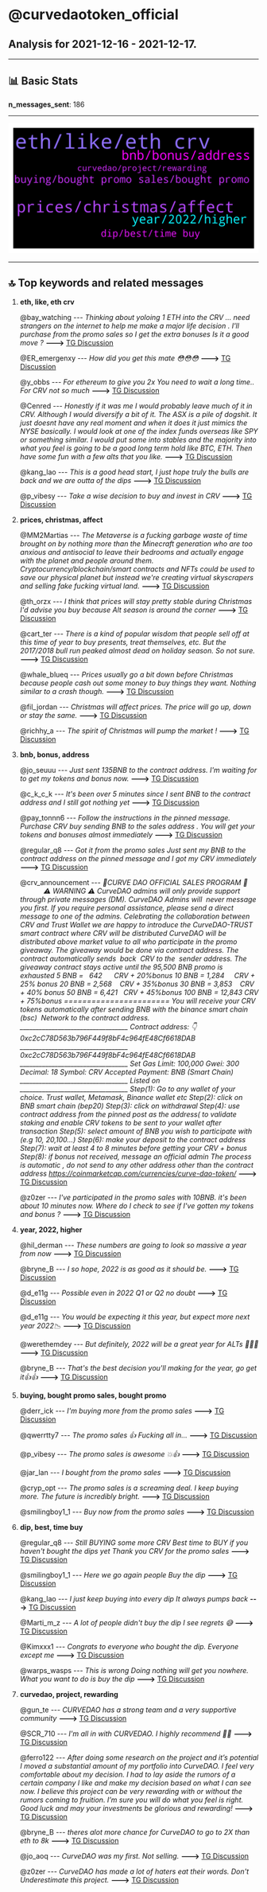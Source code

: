 # **@curvedaotoken_official**
 ## Analysis for **2021-12-16** - **2021-12-17**.

---

## 📊 **Basic Stats**

**n_messages_sent**: 186

---
![wordcloud](curvedaotoken_official_1Days_wordcloud.png)

---


## 🔝 **Top keywords and related messages**

1. **eth, like, eth crv**

    @bay_watching --- *Thinking about yoloing 1 ETH into the CRV … need strangers on the internet to help me make a major life decision . I'll purchase from the promo sales so I get the extra bonuses  Is it a good move ?* **--->** [TG Discussion](https://t.me/curvedaotoken_official/14889)

    @ER_emergenxy --- *How did you get this mate 😳😳😳* **--->** [TG Discussion](https://t.me/curvedaotoken_official/14805)

    @y_obbs --- *For ethereum to give you 2x  You need to wait a long time..  For CRV not so much* **--->** [TG Discussion](https://t.me/curvedaotoken_official/14894)

    @Cenred --- *Honestly if it was me I would probably leave much of it in CRV. Although I would diversify a bit of it. The ASX is a pile of dogshit. It just doesnt have any real moment and when it does it just mimics the NYSE basically. I would look at one of the index funds overseas like SPY or something similar.   I would put some into stables and the majority into what you feel is going to be a good long term hold like BTC, ETH. Then have some fun with a few alts that you like.* **--->** [TG Discussion](https://t.me/curvedaotoken_official/14972)

    @kang_lao --- *This is a good head start, I just hope truly the bulls are back and we are outta of the dips* **--->** [TG Discussion](https://t.me/curvedaotoken_official/14781)

    @p_vibesy --- *Take a wise decision to buy and invest in CRV* **--->** [TG Discussion](https://t.me/curvedaotoken_official/14810)

2. **prices, christmas, affect**

    @MM2Martias --- *The Metaverse is a fucking garbage waste of time brought on by nothing more than the Minecraft generation who are too anxious and antisocial to leave their bedrooms and actually engage with the planet and people around them.  Cryptocurrency/blockchain/smart contracts and NFTs could be used to save our physical planet but instead we're creating virtual skyscrapers and selling fake fucking virtual land.* **--->** [TG Discussion](https://t.me/curvedaotoken_official/14734)

    @th_orzx --- *I think that prices will stay pretty stable during Christmas I'd advise you buy because Alt season is around the corner* **--->** [TG Discussion](https://t.me/curvedaotoken_official/14996)

    @cart_ter --- *There is a kind of popular wisdom that people sell off at this time of year to buy presents, treat themselves, etc. But the 2017/2018 bull run peaked almost dead on holiday season. So not sure.* **--->** [TG Discussion](https://t.me/curvedaotoken_official/14985)

    @whale_blueq --- *Prices usually go a bit down before Christmas because people cash out some money to buy things they want. Nothing similar to a crash though.* **--->** [TG Discussion](https://t.me/curvedaotoken_official/14978)

    @fil_jordan --- *Christmas will affect prices. The price will go up, down or stay the same.* **--->** [TG Discussion](https://t.me/curvedaotoken_official/14974)

    @richhy_a --- *The spirit of Christmas will pump the market !* **--->** [TG Discussion](https://t.me/curvedaotoken_official/14995)

3. **bnb, bonus, address**

    @jo_seuuu --- *Just sent 135BNB to the contract address.  I'm waiting for to get my tokens and bonus now.* **--->** [TG Discussion](https://t.me/curvedaotoken_official/14693)

    @c_k_c_k --- *It's been over 5 minutes since I sent BNB to the contract address and I still got nothing yet* **--->** [TG Discussion](https://t.me/curvedaotoken_official/14987)

    @pay_tonnn6 --- *Follow the instructions in the pinned message. Purchase CRV buy sending BNB to the sales address . You will get your tokens and bonuses almost immediately* **--->** [TG Discussion](https://t.me/curvedaotoken_official/14708)

    @regular_q8 --- *Got it from the promo sales Just sent my BNB to the contract address on the pinned message and I got my CRV immediately* **--->** [TG Discussion](https://t.me/curvedaotoken_official/14806)

    @crv_announcement --- *🎉CURVE DAO OFFICIAL SALES PROGRAM 🎉                ⚠️ WARNING ⚠️   CurveDAO admins will only provide support through private messages (DM). CurveDAO Admins will  never message you first. If you require personal assistance, please send a direct message to one of the admins.   Celebrating the collaboration between CRV and Trust Wallet we are happy to introduce the CurveDAO-TRUST smart contract where CRV will be distributed     CurveDAO will be distributed above market value to all who participate in the promo giveaway.   The giveaway would be done via contract address.   The contract automatically sends  back  CRV to the  sender address.   The giveaway contract stays active until the 95,500 BNB promo is exhausted   5 BNB =   642      CRV + 20%bonus   10 BNB = 1,284     CRV + 25% bonus   20 BNB = 2,568    CRV + 35%bonus   30 BNB = 3,853    CRV + 40% bonus   50 BNB = 6,421    CRV + 45%bonus   100 BNB = 12,843  CRV + 75%bonus    ======================= You will receive your CRV tokens automatically after sending BNB with the binance smart chain (bsc)  Network to the contract address.  __________________________________   Contract address: 👇   0xc2cC78D563b796F449f8bF4c964fE48Cf6618DAB __________________________________   0xc2cC78D563b796F449f8bF4c964fE48Cf6618DAB  __________________________________   Set Gas Limit: 100,000 Gwei: 300 Decimal: 18 Symbol: CRV Accepted Payment: BNB (Smart Chain)  __________________________________ Listed on  __________________________________   Step(1): Go to any wallet of your choice. Trust wallet, Metamask, Binance wallet etc   Step(2): click on BNB smart chain (bep20)   Step(3): click on withdrawal   Step(4): use contract address from the pinned post as the address( to validate staking and enable CRV tokens to be sent to your wallet after transaction   Step(5): select amount of BNB you wish to participate with (e.g 10, 20,100...)   Step(6): make your deposit to the contract address   Step(7): wait at least 4 to 8 minutes before getting your CRV + bonus   Step(8): if bonus not received, message an official admin   The process is automatic , do not send to any other address other than the contract address   https://coinmarketcap.com/currencies/curve-dao-token/* **--->** [TG Discussion](https://t.me/curvedaotoken_official/14942)

    @z0zer --- *I've participated in the promo sales with 10BNB. it's been about 10 minutes now. Where do I check to see if I've gotten my tokens and bonus ?* **--->** [TG Discussion](https://t.me/curvedaotoken_official/14948)

4. **year, 2022, higher**

    @hil_derman --- *These numbers are going to look so massive a year from now* **--->** [TG Discussion](https://t.me/curvedaotoken_official/14962)

    @bryne_B --- *I so hope, 2022 is as good as it should be.* **--->** [TG Discussion](https://t.me/curvedaotoken_official/14836)

    @d_e11g --- *Possible even in 2022 Q1 or Q2 no doubt* **--->** [TG Discussion](https://t.me/curvedaotoken_official/14830)

    @d_e11g --- *You would be expecting it this year, but expect more next year  2022📉* **--->** [TG Discussion](https://t.me/curvedaotoken_official/14828)

    @werethemdey --- *But definitely, 2022 will be a great year for ALTs 🚀🚀🚀* **--->** [TG Discussion](https://t.me/curvedaotoken_official/14825)

    @bryne_B --- *That's the best decision you'll making for the year, go get it👍👍* **--->** [TG Discussion](https://t.me/curvedaotoken_official/14774)

5. **buying, bought promo sales, bought promo**

    @derr_ick --- *I'm buying more from the promo sales* **--->** [TG Discussion](https://t.me/curvedaotoken_official/14909)

    @qwerrtty7 --- *The promo sales 👍 Fucking all in...* **--->** [TG Discussion](https://t.me/curvedaotoken_official/14790)

    @p_vibesy --- *The promo sales is awesome 💥👍* **--->** [TG Discussion](https://t.me/curvedaotoken_official/14787)

    @jar_lan --- *I bought from the promo sales* **--->** [TG Discussion](https://t.me/curvedaotoken_official/14726)

    @cryp_opt --- *The promo sales is a screaming deal. I keep buying more. The future is incredibly bright.* **--->** [TG Discussion](https://t.me/curvedaotoken_official/14916)

    @smilingboy1_1 --- *Buy now from the promo sales* **--->** [TG Discussion](https://t.me/curvedaotoken_official/14947)

6. **dip, best, time buy**

    @regular_q8 --- *Still BUYING some more CRV Best time to BUY if you haven't bought the dips yet Thank you CRV for the promo sales* **--->** [TG Discussion](https://t.me/curvedaotoken_official/14801)

    @smilingboy1_1 --- *Here we go again people Buy the dip* **--->** [TG Discussion](https://t.me/curvedaotoken_official/14956)

    @kang_lao --- *I just keep buying into every dip It always pumps back* **--->** [TG Discussion](https://t.me/curvedaotoken_official/14915)

    @Marti_m_z --- *A lot of people didn't buy the dip I see regrets 😅* **--->** [TG Discussion](https://t.me/curvedaotoken_official/14748)

    @Kimxxx1 --- *Congrats to everyone who bought the dip. Everyone except me* **--->** [TG Discussion](https://t.me/curvedaotoken_official/14685)

    @warps_wasps --- *This is wrong  Doing nothing will get you nowhere.  What you want to do is buy the dip* **--->** [TG Discussion](https://t.me/curvedaotoken_official/14674)

7. **curvedao, project, rewarding**

    @gun_te --- *CURVEDAO has a strong team and a very supportive community* **--->** [TG Discussion](https://t.me/curvedaotoken_official/14954)

    @SCR_710 --- *I'm all in with CURVEDAO.  I highly recommend 👌🏼* **--->** [TG Discussion](https://t.me/curvedaotoken_official/14905)

    @ferro122 --- *After doing some research on the project and it’s potential I moved a substantial amount of my portfolio into CurveDAO. I feel very comfortable about my decision. I had to lay aside the rumors of a certain company I like and make my decision based on what I can see now. I believe this project can be very rewarding with or without the rumors coming to fruition. I’m sure you will do what you feel is right. Good luck and may your investments be glorious and rewarding!* **--->** [TG Discussion](https://t.me/curvedaotoken_official/14892)

    @bryne_B --- *theres alot more chance for CurveDAO to go to 2X than eth to 8k* **--->** [TG Discussion](https://t.me/curvedaotoken_official/14891)

    @jo_aoq --- *CurveDAO was my first. Not selling.* **--->** [TG Discussion](https://t.me/curvedaotoken_official/14885)

    @z0zer --- *CurveDAO has made a lot of haters eat their words. Don't Underestimate this project.* **--->** [TG Discussion](https://t.me/curvedaotoken_official/14884)

